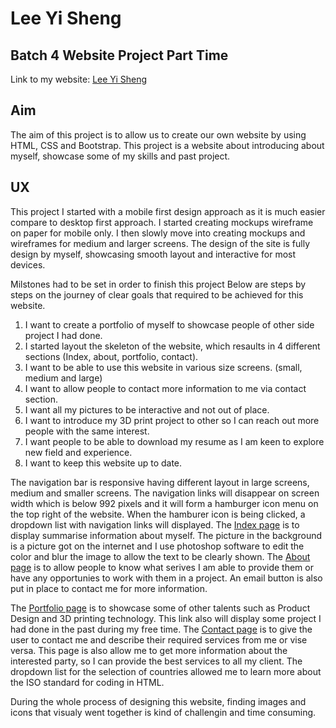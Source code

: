 # Lee Yi Sheng #

## Batch 4 Website Project Part Time ##


Link to my website: [Lee Yi Sheng]( https://yishenglee.github.io/milestone-project-1/)


## Aim ##
The aim of this project is to allow us to create our own website by using HTML, CSS and Bootstrap. This project is a website about introducing about myself, showcase
some of my skills and past project.

## UX ##

This project I started with a mobile first design approach as it is much easier compare to desktop first approach. I started creating mockups wireframe on paper for mobile only. I then slowly move 
into creating mockups and wireframes for medium and larger screens. The design of the site is fully design by myself, showcasing smooth layout and interactive for most devices.


Milstones had to be set in order to finish this project
Below are steps by steps on the journey of clear goals that required to be achieved for this website.
1. I want to create a portfolio of myself to showcase people of other side project I had done.
2. I started layout the skeleton of the website, which resaults in 4 different sections (Index, about, portfolio, contact).
3. I want to be able to use this website in various size screens. (small, medium and large)
4. I want to allow people to contact more information to me via contact section.
5. I want all my pictures to be interactive and not out of place.
6. I want to introduce my 3D print project to other so I can reach out more people with the same interest.
7. I want people to be able to download my resume as I am keen to explore new field and experience.
8. I want to keep this website up to date.


The navigation bar is responsive having different layout in large screens, medium and smaller screens. The navigation links will disappear on screen width which is below 992 pixels and it will 
form a hamburger icon menu on the top right of the website. When the hamburer icon is being clicked, a dropdown list with navigation links will displayed. The [Index page](https://yishenglee.github.io/milestone-project-1/index.html)
is to display summarise information about myself. The picture in the background is a picture got on the internet and I use photoshop software to edit the color and blur the image to allow the text
to be clearly shown. The [About page](https://yishenglee.github.io/milestone-project-1/about.html) is to allow people to know what serives I am able to provide them or have any opportunies 
to work with them in a project. An email button is also put in place to contact me for more information. 

The [Portfolio page](https://yishenglee.github.io/milestone-project-1/portfolio.html) is to showcase some of other talents such as Product Design and 3D printing technology. This link also will display
some project I had done in the past during my free time. The [Contact page](https://yishenglee.github.io/milestone-project-1/contact.html) is to give the user to contact me and describe their 
required services from me or vise versa. This page is also allow me to get more information about the interested party, so I can provide the best services to all my client. The dropdown list for the 
selection of countries allowed me to learn more about the ISO standard for coding in HTML.


During the whole process of designing this website, finding images and icons that visualy went together is kind of challengin and time consuming.



